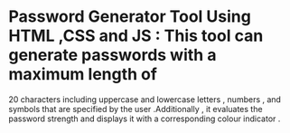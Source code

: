 # Password Generator Tool Using HTML ,CSS and JS : This tool can generate passwords with a maximum length of 
20 characters including uppercase and lowercase letters , numbers , and symbols that are specified by the user 
.Additionally , it evaluates the password strength and displays it with a corresponding colour indicator .   
